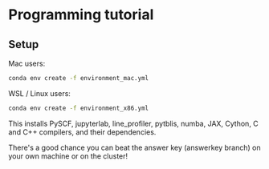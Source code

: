 # Programming tutorial

## Setup
Mac users:
```bash
conda env create -f environment_mac.yml
```

WSL / Linux users:
```bash
conda env create -f environment_x86.yml
```

This installs PySCF, jupyterlab, line_profiler, pytblis, numba, JAX, Cython, C and C++ compilers, and their dependencies.

There's a good chance you can beat the answer key (answerkey branch) on your own machine or on the cluster!